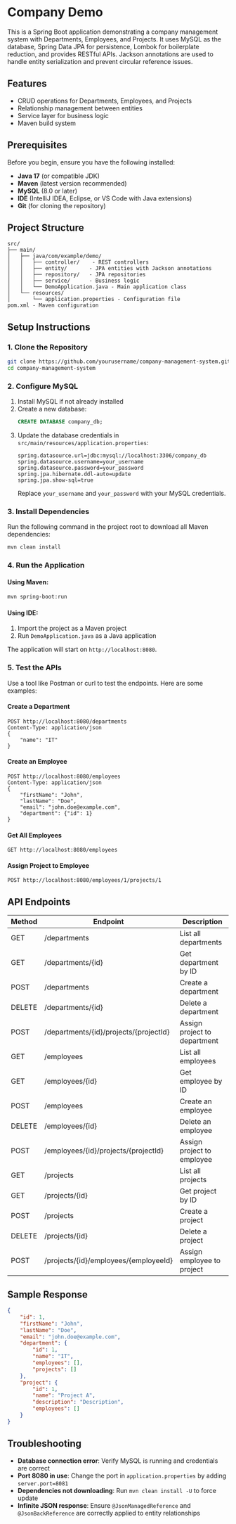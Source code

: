 # Company Demo

This is a Spring Boot application demonstrating a company management system with Departments, Employees, and Projects. It uses MySQL as the database, Spring Data JPA for persistence, Lombok for boilerplate reduction, and provides RESTful APIs. Jackson annotations are used to handle entity serialization and prevent circular reference issues.

## Features
- CRUD operations for Departments, Employees, and Projects
- Relationship management between entities
- Service layer for business logic
- Maven build system

## Prerequisites
Before you begin, ensure you have the following installed:
- **Java 17** (or compatible JDK)
- **Maven** (latest version recommended)
- **MySQL** (8.0 or later)
- **IDE** (IntelliJ IDEA, Eclipse, or VS Code with Java extensions)
- **Git** (for cloning the repository)

## Project Structure
```
src/
├── main/
│   ├── java/com/example/demo/
│   │   ├── controller/    - REST controllers
│   │   ├── entity/       - JPA entities with Jackson annotations
│   │   ├── repository/   - JPA repositories
│   │   ├── service/      - Business logic
│   │   └── DemoApplication.java - Main application class
│   └── resources/
│       └── application.properties - Configuration file
pom.xml - Maven configuration
```

## Setup Instructions

### 1. Clone the Repository
```bash
git clone https://github.com/yourusername/company-management-system.git
cd company-management-system
```

### 2. Configure MySQL
1. Install MySQL if not already installed
2. Create a new database:
   ```sql
   CREATE DATABASE company_db;
   ```
3. Update the database credentials in `src/main/resources/application.properties`:
   ```properties
   spring.datasource.url=jdbc:mysql://localhost:3306/company_db
   spring.datasource.username=your_username
   spring.datasource.password=your_password
   spring.jpa.hibernate.ddl-auto=update
   spring.jpa.show-sql=true
   ```
   Replace `your_username` and `your_password` with your MySQL credentials.

### 3. Install Dependencies
Run the following command in the project root to download all Maven dependencies:
```bash
mvn clean install
```

### 4. Run the Application
#### Using Maven:
```bash
mvn spring-boot:run
```
#### Using IDE:
1. Import the project as a Maven project
2. Run `DemoApplication.java` as a Java application

The application will start on `http://localhost:8080`.

### 5. Test the APIs
Use a tool like Postman or curl to test the endpoints. Here are some examples:

#### Create a Department
```
POST http://localhost:8080/departments
Content-Type: application/json
{
    "name": "IT"
}
```

#### Create an Employee
```
POST http://localhost:8080/employees
Content-Type: application/json
{
    "firstName": "John",
    "lastName": "Doe",
    "email": "john.doe@example.com",
    "department": {"id": 1}
}
```

#### Get All Employees
```
GET http://localhost:8080/employees
```

#### Assign Project to Employee
```
POST http://localhost:8080/employees/1/projects/1
```

## API Endpoints
| Method | Endpoint                       | Description                    |
|--------|--------------------------------|-------------------------------|
| GET    | /departments                  | List all departments          |
| GET    | /departments/{id}            | Get department by ID          |
| POST   | /departments                 | Create a department           |
| DELETE | /departments/{id}            | Delete a department           |
| POST   | /departments/{id}/projects/{projectId} | Assign project to department |
| GET    | /employees                   | List all employees            |
| GET    | /employees/{id}             | Get employee by ID            |
| POST   | /employees                  | Create an employee            |
| DELETE | /employees/{id}             | Delete an employee            |
| POST   | /employees/{id}/projects/{projectId} | Assign project to employee |
| GET    | /projects                    | List all projects             |
| GET    | /projects/{id}              | Get project by ID             |
| POST   | /projects                   | Create a project              |
| DELETE | /projects/{id}              | Delete a project              |
| POST   | /projects/{id}/employees/{employeeId} | Assign employee to project |

## Sample Response
```json
{
    "id": 1,
    "firstName": "John",
    "lastName": "Doe",
    "email": "john.doe@example.com",
    "department": {
        "id": 1,
        "name": "IT",
        "employees": [],
        "projects": []
    },
    "project": {
        "id": 1,
        "name": "Project A",
        "description": "Description",
        "employees": []
    }
}
```

## Troubleshooting
- **Database connection error**: Verify MySQL is running and credentials are correct
- **Port 8080 in use**: Change the port in `application.properties` by adding `server.port=8081`
- **Dependencies not downloading**: Run `mvn clean install -U` to force update
- **Infinite JSON response**: Ensure `@JsonManagedReference` and `@JsonBackReference` are correctly applied to entity relationships

